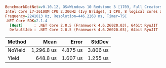 ``` ini

BenchmarkDotNet=v0.10.12, OS=Windows 10 Redstone 3 [1709, Fall Creators Update] (10.0.16299.192)
Intel Core i7-3610QM CPU 2.30GHz (Ivy Bridge), 1 CPU, 8 logical cores and 4 physical cores
Frequency=2241013 Hz, Resolution=446.2268 ns, Timer=TSC
.NET Core SDK=2.1.4
  [Host]     : .NET Core 2.0.5 (Framework 4.6.26020.03), 64bit RyuJIT
  DefaultJob : .NET Core 2.0.5 (Framework 4.6.26020.03), 64bit RyuJIT


```
|  Method |       Mean |    Error |   StdDev |
|-------- |-----------:|---------:|---------:|
| NoYield | 1,296.8 us | 4.875 us | 3.806 us |
|   Yield |   648.8 us | 1.607 us | 1.255 us |
